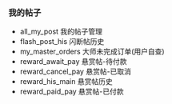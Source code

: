 ### 我的帖子

- all_my_post 我的帖子管理
- flash_post_his 闪断帖历史
- my_master_orders 大师未完成订单(用户自查)
- reward_await_pay 悬赏帖-待付款
- reward_cancel_pay 悬赏帖-已取消
- reward_his_main 悬赏帖历史
- reward_paid_pay 悬赏帖-已付款